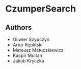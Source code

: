 # CzumperSearch

## Authors
- Oliwier Szypczyn
- Artur Kępiński
- Mateusz Matuczkiewicz
- Kacpir Multan
- Jakub Kryczka
